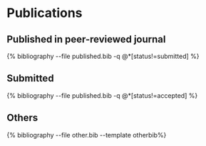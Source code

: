 ---
---

# Publications

## Published in peer-reviewed journal

{% bibliography --file published.bib -q @*[status!=submitted] %}

## Submitted

{% bibliography --file published.bib -q @*[status!=accepted] %}

## Others

{% bibliography --file other.bib --template otherbib%}
